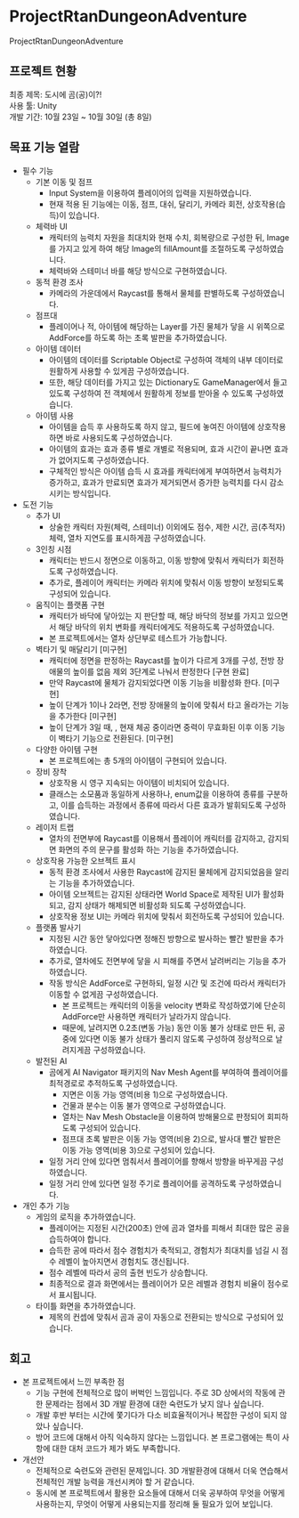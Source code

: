 # ProjectRtanDungeonAdventure
 ProjectRtanDungeonAdventure

## 프로젝트 현황
최종 제목: 도시에 곰(공)이?!<br/>
사용 툴: Unity<br/>
개발 기간: 10월 23일 ~ 10월 30일 (총 8일)

## 목표 기능 열람<br/>
* 필수 기능
  * 기본 이동 및 점프
    * Input System을 이용하여 플레이어의 입력을 지원하였습니다.
    * 현재 적용 된 기능에는 이동, 점프, 대쉬, 달리기, 카메라 회전, 상호작용(습득)이 있습니다.
  * 체력바 UI
    * 캐릭터의 능력치 자원을 최대치와 현재 수치, 회복량으로 구성한 뒤, Image를 가지고 있게 하여 해당 Image의 fillAmount를 조절하도록 구성하였습니다.
    * 체력바와 스테미너 바를 해당 방식으로 구현하였습니다.
  * 동적 환경 조사
    * 카메라의 가운데에서 Raycast를 통해서 물체를 판별하도록 구성하였습니다.
  * 점프대
    * 플레이어나 적, 아이템에 해당하는 Layer를 가진 물체가 닿을 시 위쪽으로 AddForce를 하도록 하는 초록 발판을 추가하였습니다.
  * 아이템 데이터
    * 아이템의 데이터를 Scriptable Object로 구성하여 객체의 내부 데이터로 원활하게 사용할 수 있게끔 구성하였습니다.
    * 또한, 해당 데이터를 가지고 있는 Dictionary도 GameManager에서 들고 있도록 구성하여 전 객체에서 원활하게 정보를 받아올 수 있도록 구성하였습니다.
  * 아이템 사용
    * 아이템을 습득 후 사용하도록 하지 않고, 필드에 놓여진 아이템에 상호작용하면 바로 사용되도록 구성하였습니다.
    * 아이템의 효과는 효과 종류 별로 개별로 적용되며, 효과 시간이 끝나면 효과가 없어지도록 구성하였습니다.
    * 구체적인 방식은 아이템 습득 시 효과를 캐릭터에게 부여하면서 능력치가 증가하고, 효과가 만료되면 효과가 제거되면서 증가한 능력치를 다시 감소시키는 방식입니다.
* 도전 기능
  * 추가 UI
    * 상술한 캐릭터 자원(체력, 스테미너) 이외에도 점수, 제한 시간, 곰(추적자) 체력, 열차 지연도를 표시하게끔 구성하였습니다.
  * 3인칭 시점
    * 캐릭터는 반드시 정면으로 이동하고, 이동 방향에 맞춰서 캐릭터가 회전하도록 구성하였습니다.
    * 추가로, 플레이어 캐릭터는 카메라 위치에 맞춰서 이동 방향이 보정되도록 구성되어 있습니다.
  * 움직이는 플랫폼 구현
    * 캐릭터가 바닥에 닿아있는 지 판단할 때, 해당 바닥의 정보를 가지고 있으면서 해당 바닥의 위치 변화를 캐릭터에게도 적용하도록 구성하였습니다.
    * 본 프로젝트에서는 열차 상단부로 테스트가 가능합니다.
  * 벽타기 및 매달리기 [미구현]
    * 캐릭터에 정면을 판정하는 Raycast를 높이가 다르게 3개를 구성, 전방 장애물의 높이를 없음 제외 3단계로 나눠서 판정한다 [구현 완료]
    * 만약 Raycast에 물체가 감지되었다면 이동 기능을 비활성화 한다. [미구현]
    * 높이 단계가 1이나 2라면, 전방 장애물의 높이에 맞춰서 타고 올라가는 기능을 추가한다 [미구현]
    * 높이 단계가 3일 때, , 현재 체공 중이라면 중력이 무효화된 이후 이동 기능이 벽타기 기능으로 전환된다. [미구현]
  * 다양한 아이템 구현
    * 본 프로젝트에는 총 5개의 아이템이 구현되어 있습니다.
  * 장비 장착
    * 상호작용 시 영구 지속되는 아이템이 비치되어 있습니다.
    * 클래스는 소모품과 동일하게 사용하나, enum값을 이용하여 종류를 구분하고, 이를 습득하는 과정에서 종류에 따라서 다른 효과가 발휘되도록 구성하였습니다.
  * 레이저 트랩
    * 열차의 전면부에 Raycast를 이용해서 플레이어 캐릭터를 감지하고, 감지되면 화면의 주의 문구를 활성화 하는 기능을 추가하였습니다.
  * 상호작용 가능한 오브젝트 표시
    * 동적 환경 조사에서 사용한 Raycast에 감지된 물체에게 감지되었음을 알리는 기능을 추가하였습니다.
    * 아이템 오브젝트는 감지된 상태라면 World Space로 제작된 UI가 활성화되고, 감지 상태가 해제되면 비활성화 되도록 구성하였습니다.
    * 상호작용 정보 UI는 카메라 위치에 맞춰서 회전하도록 구성되어 있습니다.
  * 플랫폼 발사기
    * 지정된 시간 동안 닿아있다면 정해진 방향으로 발사하는 빨간 발판을 추가하였습니다.
    * 추가로, 열차에도 전면부에 닿을 시 피해를 주면서 날려버리는 기능을 추가하였습니다.
    * 작동 방식은 AddForce로 구현하되, 일정 시간 및 조건에 따라서 캐릭터가 이동할 수 없게끔 구성하였습니다.
      * 본 프로젝트는 캐릭터의 이동을 velocity 변화로 작성하였기에 단순히 AddForce만 사용하면 캐릭터가 날라가지 않습니다.
      * 때문에, 날려지면 0.2초(변동 가능) 동안 이동 불가 상태로 만든 뒤, 공중에 있다면 이동 불가 상태가 풀리지 않도록 구성하여 정상적으로 날려지게끔 구성하였습니다.
  * 발전된 AI
    * 곰에게 AI Navigator 패키지의 Nav Mesh Agent를 부여하여 플레이어를 최적경로로 추적하도록 구성하였습니다.
      * 지면은 이동 가능 영역(비용 1)으로 구성하였습니다.
      * 건물과 분수는 이동 불가 영역으로 구성하였습니다.
      * 열차는 Nav Mesh Obstacle을 이용하여 방해물으로 판정되어 회피하도록 구성되어 있습니다.
      * 점프대 초록 발판은 이동 가능 영역(비용 2)으로, 발사대 빨간 발판은 이동 가능 영역(비용 3)으로 구성되어 있습니다.
    * 일정 거리 안에 있다면 멈춰서서 플레이어를 향해서 방향을 바꾸게끔 구성하였습니다.
    * 일정 거리 안에 있다면 일정 주기로 플레이어를 공격하도록 구성하였습니다.
* 개인 추가 기능
  * 게임의 로직을 추가하였습니다.
    * 플레이어는 지정된 시간(200초) 안에 곰과 열차를 피해서 최대한 많은 공을 습득하여야 합니다.
    * 습득한 공에 따라서 점수 경험치가 축적되고, 경험치가 최대치를 넘길 시 점수 레벨이 높아지면서 경험치도 갱신됩니다.
    * 점수 레벨에 따라서 공의 출현 빈도가 상승합니다.
    * 최종적으로 결과 화면에서는 플레이어가 모은 레벨과 경험치 비율이 점수로서 표시됩니다.
  * 타이틀 화면을 추가하였습니다.
    * 제목의 컨셉에 맞춰서 곰과 공이 자동으로 전환되는 방식으로 구성되어 있습니다.

## 회고
* 본 프로젝트에서 느낀 부족한 점
  * 기능 구현에 전체적으로 많이 버벅인 느낌입니다. 주로 3D 상에서의 작동에 관한 문제라는 점에서 3D 개발 환경에 대한 숙련도가 낮지 않나 싶습니다.
  * 개발 후반 부터는 시간에 쫓기다가 다소 비효율적이거나 복잡한 구성이 되지 않았나 싶습니다.
  * 방어 코드에 대해서 아직 익숙하지 않다는 느낌입니다. 본 프로그램에는 특이 사항에 대한 대처 코드가 제가 봐도 부족합니다.
* 개선안
  * 전체적으로 숙련도와 관련된 문제입니다. 3D 개발환경에 대해서 더욱 연습해서 전체적인 개발 능력을 개선시켜야 할 거 같습니다.
  * 동시에 본 프로젝트에서 활용한 요소들에 대해서 더욱 공부하여 무엇을 어떻게 사용하는지, 무엇이 어떻게 사용되는지를 정리해 둘 필요가 있어 보입니다. 

